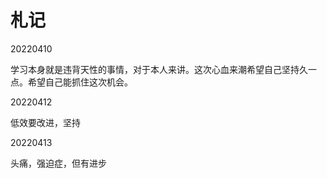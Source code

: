 # 札记

20220410

学习本身就是违背天性的事情，对于本人来讲。这次心血来潮希望自己坚持久一点。希望自己能抓住这次机会。

20220412

低效要改进，坚持

20220413

头痛，强迫症，但有进步
